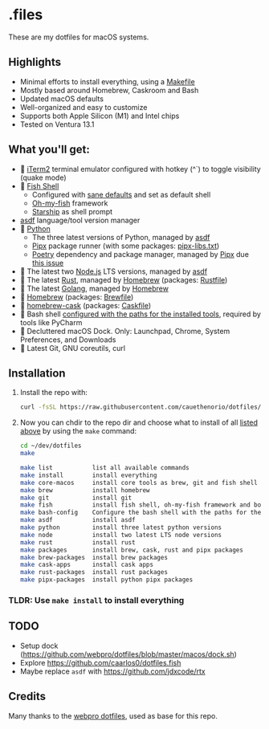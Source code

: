 # .files

These are my dotfiles for macOS systems.



## Highlights

- Minimal efforts to install everything, using a [Makefile](./Makefile)
- Mostly based around Homebrew, Caskroom and Bash
- Updated macOS defaults
- Well-organized and easy to customize
- Supports both Apple Silicon (M1) and Intel chips
- Tested on Ventura 13.1

## What you'll get:

- 💬 [iTerm2](https://iterm2.com/) terminal emulator configured with hotkey (^`) to toggle visibility (quake mode)
- 🐠 [Fish Shell](https://fishshell.com/)
  - Configured with [sane defaults](./config/fish/.config/fish/config.fish) and set as default shell
  - [Oh-my-fish](https://github.com/oh-my-fish/oh-my-fish) framework
  - [Starship](https://starship.rs/) as shell prompt
- [asdf](https://asdf-vm.com/) language/tool version manager
- 🐍 [Python](https://www.python.org/)
  - The three latest versions of Python, managed by [asdf](https://asdf-vm.com/)
  - [Pipx](https://github.com/pypa/pipx) package runner (with some packages: [pipx-libs.txt](./install/pipx-libs.txt))
  - [Poetry](https://python-poetry.org/) dependency and package manager, managed by [Pipx](https://github.com/pypa/pipx) due [this issue](https://github.com/python-poetry/install.python-poetry.org/issues/24)
- 🦏 The latest two [Node.js](https://nodejs.org/en/) LTS versions, managed by [asdf](https://asdf-vm.com/)
- 🤘 The latest [Rust](https://www.rust-lang.org/), managed by [Homebrew](https://brew.sh) (packages: [Rustfile](./install/Rustfile))
- 🦄 The latest [Golang](https://go.dev/), managed by [Homebrew](https://brew.sh)
- 🍺 [Homebrew](https://brew.sh) (packages: [Brewfile](./install/Brewfile))
- 📱 [homebrew-cask](https://github.com/Homebrew/homebrew-cask) (packages: [Caskfile](./install/Caskfile))
- 🔨 Bash shell [configured with the paths for the installed tools](./config/bash/.bash_profile), required by tools like PyCharm
- 🧼 Decluttered macOS Dock. Only: Launchpad, Chrome, System Preferences, and Downloads
- 🧩 Latest Git, GNU coreutils, curl

## Installation

1. Install the repo with:

    ```bash
    curl -fsSL https://raw.githubusercontent.com/cauethenorio/dotfiles/main/remote-install.sh | bash
    ```

2. Now you can chdir to the repo dir and choose what to install of all [listed above](#what-youll-get-) by using the `make` command:
    ```bash
    cd ~/dev/dotfiles
    make

    make list           list all available commands
    make install        install everything
    make core-macos     install core tools as brew, git and fish shell
    make brew           install homebrew
    make git            install git
    make fish           install fish shell, oh-my-fish framework and bobthefish theme
    make bash-config    Configure the bash shell with the paths for the installed tools
    make asdf           install asdf
    make python         install three latest python versions
    make node           install two latest LTS node versions
    make rust           install rust
    make packages       install brew, cask, rust and pipx packages
    make brew-packages  install brew packages
    make cask-apps      install cask apps
    make rust-packages  install rust packages
    make pipx-packages  install python pipx packages
    ```

### TLDR: Use `make install` to install everything

## TODO

- Setup dock (https://github.com/webpro/dotfiles/blob/master/macos/dock.sh)
- Explore https://github.com/caarlos0/dotfiles.fish
- Maybe replace `asdf` with https://github.com/jdxcode/rtx

## Credits

Many thanks to the [webpro dotfiles](https://github.com/webpro/dotfiles), used as base for this repo.
